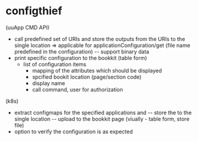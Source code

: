 
# configthief

(uuApp CMD API)
- call predefined set of URIs and store the outputs from the URIs to the single location => applicable for applicationConfiguration/get (file name predefined in the configuration)
-- support binary data
- print specific configuration to the bookkit (table form)
    - list of configuration items
        - mapping of the attributes which should be displayed
        - spcified bookit location (page/section code)
        - display name
        - call command, user for authorization

(k8s)
- extract configmaps for the specified applications and
-- store the to the single location
-- upload to the bookkit page (viually - table form, store file)
- option to verify the configuration is as expected